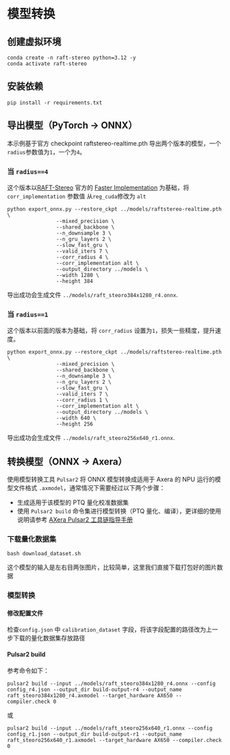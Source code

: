 # 模型转换

## 创建虚拟环境

```
conda create -n raft-stereo python=3.12 -y
conda activate raft-stereo
```

## 安装依赖

```
pip install -r requirements.txt
```

## 导出模型（PyTorch -> ONNX）
本示例基于官方 checkpoint raftstereo-realtime.pth 导出两个版本的模型，一个 `radius`参数值为`1`，一个为`4`。  

### 当 `radius==4`
这个版本以[RAFT-Stereo](https://github.com/princeton-vl/RAFT-Stereo) 官方的 [Faster Implementation](https://github.com/princeton-vl/RAFT-Stereo/tree/main?tab=readme-ov-file#optional-faster-implementation) 为基础，将 `corr_implementation` 参数值 从`reg_cuda`修改为 `alt`  
```
python export_onnx.py --restore_ckpt ../models/raftstereo-realtime.pth \
                --mixed_precision \
                --shared_backbone \
                --n_downsample 3 \
                --n_gru_layers 2 \
                --slow_fast_gru \
                --valid_iters 7 \
                --corr_radius 4 \
                --corr_implementation alt \
                --output_directory ../models \
                --width 1280 \
                --height 384 
```
导出成功会生成文件 `../models/raft_steoro384x1280_r4.onnx`.

### 当 `radius==1`
这个版本以前面的版本为基础，将 `corr_radius` 设置为`1`，损失一些精度，提升速度。
```
python export_onnx.py --restore_ckpt ../models/raftstereo-realtime.pth \
                --mixed_precision \
                --shared_backbone \
                --n_downsample 3 \
                --n_gru_layers 2 \
                --slow_fast_gru \
                --valid_iters 7 \
                --corr_radius 1 \
                --corr_implementation alt \
                --output_directory ../models \
                --width 640 \
                --height 256 
```
导出成功会生成文件 `../models/raft_steoro256x640_r1.onnx`.
  

## 转换模型（ONNX -> Axera）

使用模型转换工具 `Pulsar2` 将 ONNX 模型转换成适用于 Axera 的 NPU 运行的模型文件格式 `.axmodel`，通常情况下需要经过以下两个步骤：

- 生成适用于该模型的 PTQ 量化校准数据集
- 使用 `Pulsar2 build` 命令集进行模型转换（PTQ 量化、编译），更详细的使用说明请参考 [AXera Pulsar2 工具链指导手册](https://pulsar2-docs.readthedocs.io/zh-cn/latest/index.html)

### 下载量化数据集
```
bash download_dataset.sh
```
这个模型的输入是左右目两张图片，比较简单，这里我们直接下载打包好的图片数据  

### 模型转换

#### 修改配置文件
 
检查`config.json` 中 `calibration_dataset` 字段，将该字段配置的路径改为上一步下载的量化数据集存放路径  

#### Pulsar2 build

参考命令如下：


```
pulsar2 build --input ../models/raft_steoro384x1280_r4.onnx --config config_r4.json --output_dir build-output-r4 --output_name raft_steoro384x1280_r4.axmodel --target_hardware AX650 --compiler.check 0
```
或

```
pulsar2 build --input ../models/raft_steoro256x640_r1.onnx --config config_r1.json --output_dir build-output-r1 --output_name raft_steoro256x640_r1.axmodel --target_hardware AX650 --compiler.check 0
```